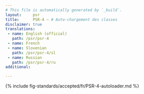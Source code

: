```yaml
---
# This file is automatically generated by `_build`.
layout:     psr
title:      PSR-4 — # Auto-chargement des classes
disclaimer: true
translations:
 - name: English (official)
   path: /psr/psr-4
 - name: French
 - name: Slovenian
   path: /psr/psr-4/sl
 - name: Russian
   path: /psr/psr-4/ru
additional:

---
```

{% include fig-standards/accepted/fr/PSR-4-autoloader.md %}
